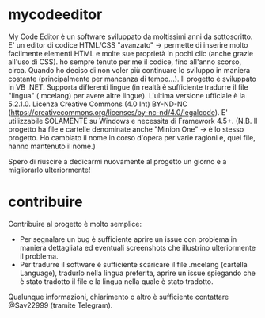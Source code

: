 # mycodeeditor
My Code Editor è un software sviluppato da moltissimi anni da sottoscritto. E' un editor di codice HTML/CSS "avanzato" -> permette di inserire molto facilmente elementi HTML e molte sue proprietà in pochi clic (anche grazie all'uso di CSS).
ho sempre tenuto per me il codice, fino all'anno scorso, circa. Quando ho deciso di non voler più continuare lo sviluppo in maniera costante (principalmente per mancanza di tempo...).
Il progetto è sviluppato in VB .NET.
Supporta differenti lingue (in realtà è sufficiente tradurre il file "lingua" (.mcelang) per avere altre lingue).
L'ultima versione ufficiale è la 5.2.1.0.
Licenza Creative Commons (4.0 Int) BY-ND-NC (https://creativecommons.org/licenses/by-nc-nd/4.0/legalcode).
E' utilizzabile SOLAMENTE su Windows e necessita di Framework 4.5+.
(N.B. Il progetto ha file e cartelle denominate anche "Minion One" -> è lo stesso progetto. Ho cambiato il nome in corso d'opera per varie ragioni e, quei file, hanno mantenuto il nome.)

Spero di riuscire a dedicarmi nuovamente al progetto un giorno e a migliorarlo ulteriormente!

# contribuire
Contribuire al progetto è molto semplice:
 - Per segnalare un bug è sufficiente aprire un issue con problema in maniera dettagliata ed eventuali screenshots che illustrino ulteriormente il problema.
 - Per tradurre il software è sufficiente scaricare il file .mcelang (cartella Language), tradurlo nella lingua preferita, aprire un issue spiegando che è stato tradotto il file e la lingua nella quale è stato tradotto.
 
 Qualunque informazioni, chiarimento o altro è sufficiente contattare @Sav22999 (tramite Telegram).
